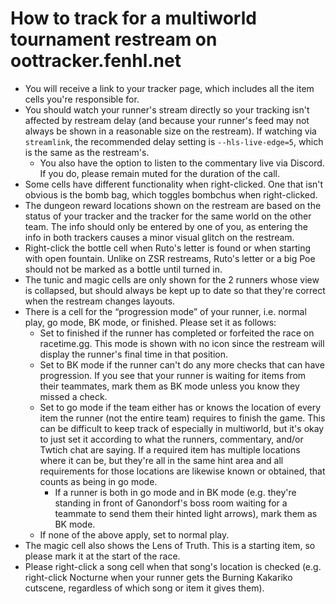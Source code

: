 # How to track for a multiworld tournament restream on oottracker.fenhl.net

* You will receive a link to your tracker page, which includes all the item cells you're responsible for.
* You should watch your runner's stream directly so your tracking isn't affected by restream delay (and because your runner's feed may not always be shown in a reasonable size on the restream). If watching via `streamlink`, the recommended delay setting is `--hls-live-edge=5`, which is the same as the restream's.
    * You also have the option to listen to the commentary live via Discord. If you do, please remain muted for the duration of the call.
* Some cells have different functionality when right-clicked. One that isn't obvious is the bomb bag, which toggles bombchus when right-clicked.
* The dungeon reward locations shown on the restream are based on the status of your tracker and the tracker for the same world on the other team. The info should only be entered by one of you, as entering the info in both trackers causes a minor visual glitch on the restream.
* Right-click the bottle cell when Ruto's letter is found or when starting with open fountain. Unlike on ZSR restreams, Ruto's letter or a big Poe should not be marked as a bottle until turned in.
* The tunic and magic cells are only shown for the 2 runners whose view is collapsed, but should always be kept up to date so that they're correct when the restream changes layouts.
* There is a cell for the “progression mode” of your runner, i.e. normal play, go mode, BK mode, or finished. Please set it as follows:
    * Set to finished if the runner has completed or forfeited the race on racetime.gg. This mode is shown with no icon since the restream will display the runner's final time in that position.
    * Set to BK mode if the runner can't do any more checks that can have progression. If you see that your runner is waiting for items from their teammates, mark them as BK mode unless you know they missed a check.
    * Set to go mode if the team either has or knows the location of every item the runner (not the entire team) requires to finish the game. This can be difficult to keep track of especially in multiworld, but it's okay to just set it according to what the runners, commentary, and/or Twtich chat are saying. If a required item has multiple locations where it can be, but they're all in the same hint area and all requirements for those locations are likewise known or obtained, that counts as being in go mode.
        * If a runner is both in go mode and in BK mode (e.g. they're standing in front of Ganondorf's boss room waiting for a teammate to send them their hinted light arrows), mark them as BK mode.
    * If none of the above apply, set to normal play.
* The magic cell also shows the Lens of Truth. This is a starting item, so please mark it at the start of the race.
* Please right-click a song cell when that song's location is checked (e.g. right-click Nocturne when your runner gets the Burning Kakariko cutscene, regardless of which song or item it gives them).
